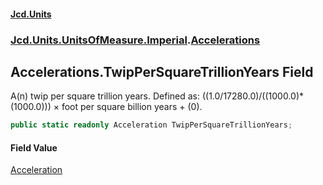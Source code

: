 #### [Jcd.Units](index.md 'index')
### [Jcd.Units.UnitsOfMeasure.Imperial](Jcd.Units.UnitsOfMeasure.Imperial.md 'Jcd.Units.UnitsOfMeasure.Imperial').[Accelerations](Accelerations.md 'Jcd.Units.UnitsOfMeasure.Imperial.Accelerations')

## Accelerations.TwipPerSquareTrillionYears Field

A(n) twip per square trillion years. Defined as: ((1.0/17280.0)/((1000.0)*(1000.0))) × foot per square billion years + (0).

```csharp
public static readonly Acceleration TwipPerSquareTrillionYears;
```

#### Field Value
[Acceleration](Acceleration.md 'Jcd.Units.UnitTypes.Acceleration')